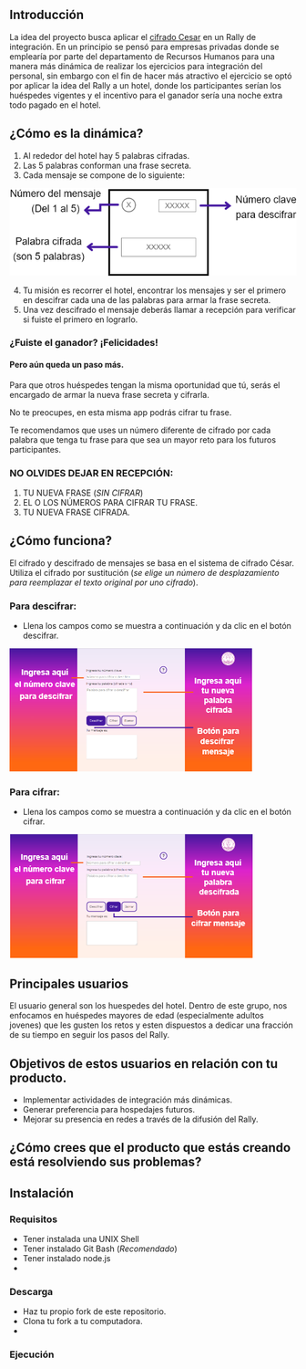 ## Introducción

La idea del proyecto busca aplicar el [cifrado Cesar](https://en.wikipedia.org/wiki/Caesar_cipher) en un Rally de integración. En un principio se pensó para empresas privadas donde se emplearía por parte del departamento de Recursos Humanos para una manera más dinámica de realizar los ejercicios para integración del personal, sin embargo con el fin de hacer más atractivo el ejercicio se optó por aplicar la idea del Rally a un hotel, donde los participantes serían los huéspedes vigentes y el incentivo para el ganador sería una noche extra todo pagado en el hotel.

## ¿Cómo es la dinámica?
1. Al rededor del hotel hay 5 palabras cifradas.
2. Las 5 palabras conforman una frase secreta.
3. Cada mensaje se compone de lo siguiente:

![Componentes-del-mensaje](https://github.com/SolGee/MEX-008-Cipher/blob/master/src/how-to.png)

4. Tu misión es recorrer el hotel, encontrar los mensajes y ser el primero en descifrar cada una de las palabras para armar la frase secreta.
5. Una vez descifrado el mensaje deberás llamar a recepción para verificar si fuiste el primero en lograrlo.

### ¿Fuiste el ganador? ¡Felicidades!
#### Pero aún queda un paso más.

Para que otros huéspedes tengan la misma oportunidad que tú, serás el encargado de armar la nueva frase secreta y cifrarla.

No te preocupes, en esta misma app podrás cifrar tu frase.

Te recomendamos que uses un número diferente de cifrado por cada palabra que tenga tu frase para que sea un mayor reto para los futuros participantes.

### NO OLVIDES DEJAR EN RECEPCIÓN:
1. TU NUEVA FRASE (_SIN CIFRAR_)
2. EL O LOS NÚMEROS PARA CIFRAR TU FRASE.
3. TU NUEVA FRASE CIFRADA.

## ¿Cómo funciona?
El cifrado y descifrado de mensajes se basa en el sistema de cifrado César. Utiliza el cifrado por sustitución (_se elige un número de desplazamiento para reemplazar el texto original por uno cifrado_).

### Para descifrar:
* Llena los campos como se muestra a continuación y da clic en el botón descifrar.

![Descifrar](https://github.com/SolGee/MEX-008-Cipher/blob/master/src/descifrar.png)

### Para cifrar:
* Llena los campos como se muestra a continuación y da clic en el botón cifrar.

![Cifrar](https://github.com/SolGee/MEX-008-Cipher/blob/master/src/cifrar.png)



## Principales usuarios

El usuario general son los huespedes del hotel. Dentro de este grupo, nos enfocamos en huéspedes mayores de edad (especialmente adultos jovenes) que les gusten los retos y esten dispuestos a dedicar una fracción de su tiempo en seguir los pasos del Rally.

## Objetivos de estos usuarios en relación con tu producto.

* Implementar actividades de integración más dinámicas.
* Generar preferencia para hospedajes futuros.
* Mejorar su presencia en redes a través de la difusión del Rally.

## ¿Cómo crees que el producto que estás creando está resolviendo sus problemas?


## Instalación

### Requisitos

* Tener instalada una UNIX Shell
* Tener instalado Git Bash (_Recomendado_)
* Tener instalado node.js
* 
 
### Descarga

* Haz tu propio fork de este repositorio.
* Clona tu fork a tu computadora.
* 

### Ejecución








